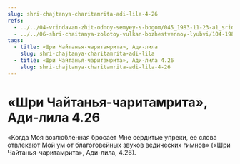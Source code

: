 ```yaml
---
slug: shri-chajtanya-charitamrita-adi-lila-4-26
refs:
  - ../../04-vrindavan-zhit-odnoy-semyey-s-bogom/045_1983-11-23-a1_sridharmj_mir_gde_zhestokost_i_ljubov_ravno_zhelanny.md
  - ../../06-shri-chaitanya-zolotoy-vulkan-bozhestvennoy-lyubvi/104-1982-01-24-b1-velikaya-milost-svyatyh-stop-shri-gaurangi.md
tags:
  - title: «Шри Чайтанья-чаритамрита», Ади-лила
    slug: shri-chajtanya-charitamrita-adi-lila
  - title: «Шри Чайтанья-чаритамрита», Ади-лила 4.26
    slug: shri-chajtanya-charitamrita-adi-lila-4-26
---
```


# «Шри Чайтанья-чаритамрита», Ади-лила 4.26

«Когда Моя возлюбленная бросает Мне сердитые упреки, ее слова отвлекают Мой ум от благоговейных звуков ведических гимнов» («Шри Чайтанья-чаритамрита», Ади-лила, 4.26).


